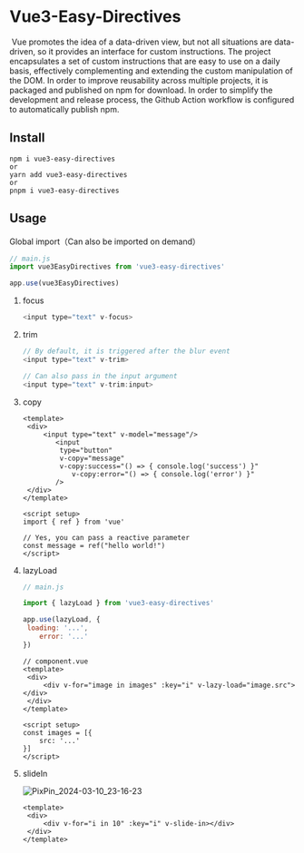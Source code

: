 # Vue3-Easy-Directives

​		Vue promotes the idea of a data-driven view, but not all situations are data-driven, so it provides an interface for custom instructions. The project encapsulates a set of custom instructions that are easy to use on a daily basis, effectively complementing and extending the custom manipulation of the DOM. In order to improve reusability across multiple projects, it is packaged and published on npm for download. In order to simplify the development and release process, the Github Action workflow is configured to automatically publish npm.

## Install



```
npm i vue3-easy-directives
or
yarn add vue3-easy-directives
or
pnpm i vue3-easy-directives
```



## Usage

Global import（Can also be imported on demand）

```js
// main.js
import vue3EasyDirectives from 'vue3-easy-directives'

app.use(vue3EasyDirectives)

```



1. focus

   ```js
   <input type="text" v-focus>
   ```

2. trim

   ```js
   // By default, it is triggered after the blur event
   <input type="text" v-trim>
   
   // Can also pass in the input argument
   <input type="text" v-trim:input>
   ```

3. copy

   ```vue
   <template>
   	<div>
   		<input type="text" v-model="message"/>
           <input
           	type="button"
           	v-copy="message"
           	v-copy:success="() => { console.log('success') }"
               v-copy:error="() => { console.log('error') }"
           />
   	</div>
   </template>
   
   <script setup>
   import { ref } from 'vue'
   
   // Yes, you can pass a reactive parameter
   const message = ref("hello world!")
   </script>
   ```

   

4. lazyLoad

   ```js
   // main.js
   
   import { lazyLoad } from 'vue3-easy-directives'
   
   app.use(lazyLoad, {
   	loading: '...',
       error: '...'
   })
   ```

   ```vue
   // component.vue
   <template>
   	<div>
   		<div v-for="image in images" :key="i" v-lazy-load="image.src"></div>
   	</div>
   </template>
   
   <script setup>
   const images = [{
       src: '...'
   }]
   </script>
   ```

   

5. slideIn

   ![PixPin_2024-03-10_23-16-23](https://p3-juejin.byteimg.com/tos-cn-i-k3u1fbpfcp/1d79cd0acd844e0983000a90a1ecae17~tplv-k3u1fbpfcp-jj-mark:3024:0:0:0:q75.awebp#?w=1005&h=639&s=187988&e=gif&f=127&b=2d8bad)

   ```vue
   <template>
   	<div>
   		<div v-for="i in 10" :key="i" v-slide-in></div>
   	</div>
   </template>
   ```

   